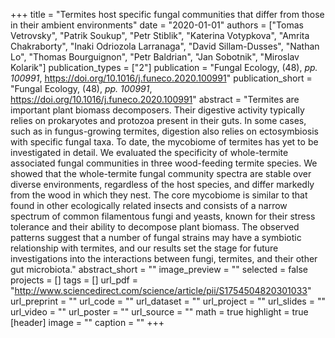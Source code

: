 +++
title = "Termites host specific fungal communities that differ from those in their ambient environments"
date = "2020-01-01"
authors = ["Tomas Vetrovsky", "Patrik Soukup", "Petr Stiblik", "Katerina Votypkova", "Amrita Chakraborty", "Inaki Odriozola Larranaga", "David Sillam-Dusses", "Nathan Lo", "Thomas Bourguignon", "Petr Baldrian", "Jan Sobotnik", "Miroslav Kolarik"]
publication_types = ["2"]
publication = "Fungal Ecology, (48), _pp. 100991_, https://doi.org/10.1016/j.funeco.2020.100991"
publication_short = "Fungal Ecology, (48), _pp. 100991_, https://doi.org/10.1016/j.funeco.2020.100991"
abstract = "Termites are important plant biomass decomposers. Their digestive activity typically relies on prokaryotes and protozoa present in their guts. In some cases, such as in fungus-growing termites, digestion also relies on ectosymbiosis with specific fungal taxa. To date, the mycobiome of termites has yet to be investigated in detail. We evaluated the specificity of whole-termite associated fungal communities in three wood-feeding termite species. We showed that the whole-termite fungal community spectra are stable over diverse environments, regardless of the host species, and differ markedly from the wood in which they nest. The core mycobiome is similar to that found in other ecologically related insects and consists of a narrow spectrum of common filamentous fungi and yeasts, known for their stress tolerance and their ability to decompose plant biomass. The observed patterns suggest that a number of fungal strains may have a symbiotic relationship with termites, and our results set the stage for future investigations into the interactions between fungi, termites, and their other gut microbiota."
abstract_short = ""
image_preview = ""
selected = false
projects = []
tags = []
url_pdf = "http://www.sciencedirect.com/science/article/pii/S1754504820301033"
url_preprint = ""
url_code = ""
url_dataset = ""
url_project = ""
url_slides = ""
url_video = ""
url_poster = ""
url_source = ""
math = true
highlight = true
[header]
image = ""
caption = ""
+++
